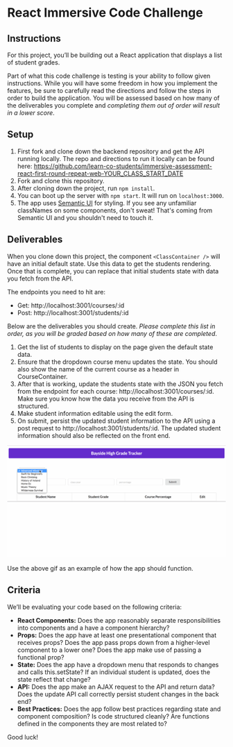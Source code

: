 # React Immersive Code Challenge

## Instructions

For this project, you’ll be building out a React application that displays a list of student grades.

Part of what this code challenge is testing is your ability to follow given instructions. While you will have some freedom in how you implement the features, be sure to carefully read the directions and follow the steps in order to build the application. You will be assessed based on how many of the deliverables you complete and _completing them out of order will result in a lower score_.

## Setup
1) First fork and clone down the backend repository and get the API running locally. The repo and directions to run it locally can be found here:
https://github.com/learn-co-students/immersive-assessment-react-first-round-repeat-web-YOUR_CLASS_START_DATE
2) Fork and clone this repository.
3) After cloning down the project, run `npm install`.
4) You can boot up the server with `npm start`. It will run on `localhost:3000`.
5) The app uses [Semantic UI](https://semantic-ui.com/) for styling. If you see any unfamiliar classNames on some components, don't sweat! That's coming from Semantic UI and you shouldn't need to touch it.

## Deliverables

When you clone down this project, the component `<ClassContainer />` will have an initial default state.  Use this data to get the students rendering.  Once that is complete, you can replace that initial students state with data you fetch from the API.

The endpoints you need to hit are:
- Get: http://localhost:3001/courses/:id
- Post: http://localhost:3001/students/:id

Below are the deliverables you should create. _Please complete this list in order, as you will be graded based on how many of these are completed_.

1) Get the list of students to display on the page given the default state data.
2) Ensure that the dropdown course menu updates the state. You should also show the name of the current course as a header in CourseContainer.
3) After that is working, update the students state with the JSON you fetch from the endpoint for each course: http://localhost:3001/courses/:id. Make sure you know how the data you receive from the API is structured.
5) Make student information editable using the edit form.
6) On submit, persist the updated student information to the API using a post request to http://localhost:3001/students/:id. The updated student information should also be reflected on the front end.

![example project](public/app.gif)

Use the above gif as an example of how the app should function.

## Criteria

We’ll be evaluating your code based on the following criteria:
- **React Components:** Does the app reasonably separate responsibilities into components and a have a component hierarchy?
- **Props:** Does the app have at least one presentational component that receives props? Does the app pass props down from a higher-level component to a lower one? Does the app make use of passing a functional prop?
- **State:** Does the app have a dropdown menu that responds to changes and calls this.setState? If an individual student is updated, does the state reflect that change?
- **API:** Does the app make an AJAX request to the API and return data? Does the update API call correctly persist student changes in the back end?
- **Best Practices:** Does the app follow best practices regarding state and component composition? Is code structured cleanly? Are functions defined in the components they are most related to?


Good luck!
